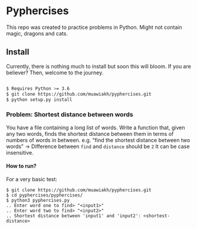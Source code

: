 # Pyphercises

This repo was created to practice problems in Python. Might not contain magic, dragons and cats.


## Install

Currently, there is nothing much to install but soon this will bloom. If you are believer? Then, welcome to the journey.

```bash

$ Requires Python >= 3.6
$ git clone https://github.com/muawiakh/pyphercises.git
$ python setup.py install
```


### Problem: Shortest distance between words

You have a file containing a long list of words. Write a function that, given any two words, finds the shortest distance
between them in terms of numbers of words in between. e.g.
"find the shortest distance between two words" -> Difference between `find` and `distance` should be `2`
It can be case insensitive.

#### How to run?

For a very basic test:
```
$ git clone https://github.com/muawiakh/pyphercises.git
$ cd pyphercises/pyphercises/
$ python3 pyphercises.py
.. Enter word one to find> "<input1>"
.. Enter word two to find> "<input2>"
.. Shortest distance between 'input1' and 'input2': <shortest-distance>
```
